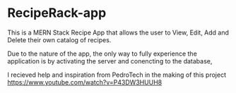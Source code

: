 # RecipeRack-app

This is a MERN Stack Recipe App that allows the user to View, Edit, Add and Delete their own catalog of recipes.

Due to the nature of the app, the only way to fully experience the application is by activating the server and conencting to the database, 

I recieved help and inspiration from PedroTech in the making of this project https://www.youtube.com/watch?v=P43DW3HUUH8
